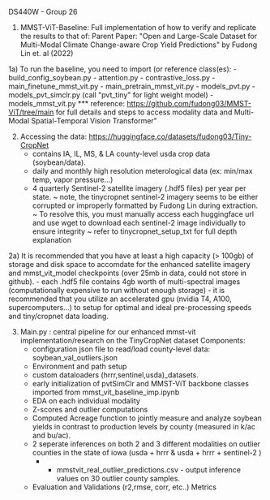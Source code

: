 DS440W - Group 26

1) MMST-ViT-Baseline: Full implementation of how to verify and replicate the results to that of:
Parent Paper: "Open and Large-Scale Dataset for Multi-Modal Climate Change-aware Crop Yield Predictions" by Fudong Lin et. al (2022)

  1a) To run the baseline, you need to import (or reference class(es): 
    - build_config_soybean.py 
    - attention.py
    - contrastive_loss.py
    - main_finetune_mmst_vit.py
    - main_pretrain_mmst_vit.py
    - models_pvt.py
    - models_pvt_simclr.py (call "pvt_tiny" for light weight model)
    - models_mmst_vit.py
    *** reference: https://github.com/fudong03/MMST-ViT/tree/main for full details and steps to access modality data and Multi-Modal Spatial-Temporal Vision Transformer"

2) Accessing the data: https://huggingface.co/datasets/fudong03/Tiny-CropNet
    - contains IA, IL, MS, & LA county-level usda crop data (soybean/data).
    - daily and monthly high resolution meterological data (ex: min/max temp, vapor pressure...)
    - 4 quarterly Sentinel-2 satellite imagery (.hdf5 files) per year per state.
        ~ note, the tinycropnet sentinel-2 imagery seems to be either corrupted or improperly formatted by Fudong Lin during extraction.
        ~ To resolve this, you must manually access each huggingface url and use wget to download each sentinel-2 image individually to ensure integrity
        ~ refer to tinycropnet_setup_txt for full depth explanation
          
2a) It is recommended that you have at least a high capacity (> 100gb) of storage and disk space to accomdate for the enhanced
     satellite imagery and mmst_vit_model checkpoints (over 25mb in data, could not store in github).
      - each .hdf5 file contains 4gb worth of multi-spectral images (computationally expensive to run without enough storage)
      - it is recommended that you utilize an accelerated gpu (nvidia T4, A100, supercomputers...) to setup for optimal and ideal
        pre-processing speeds and tiny/cropnet data loading.
        
3) Main.py : central pipeline for our enhanced mmst-vit implementation/research on the TinyCropNet dataset
   Components:
     - configuration json file to read/load county-level data: soybean_val_outliers.json
     - Environment and path setup
     - custom dataloaders (hrrr,sentinel,usda)_datasets.
     - early initialization of pvtSimClr and MMST-ViT backbone classes imported from mmst_vit_baseline_imp.ipynb
     - EDA on each individual modality
     - Z-scores and outlier computations
     - Computed Acreage function to jointly measure and analyze soybean yields in contrast to production levels by county (measured in k/ac and bu/ac).
     - 2 seperate inferences on both 2 and 3 different modalities on outlier counties in the state of iowa (usda + hrrr & usda + hrrr + sentinel-2 )
       -  - mmstvit_real_outlier_predictions.csv - output inference values on 30 outlier county samples.
     - Evaluation and Validations (r2,rmse, corr, etc..) Metrics
    
